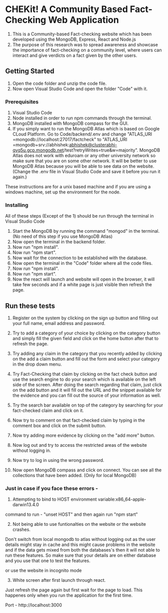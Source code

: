 # CHEKit! A Community Based Fact-Checking Web Application

1) This is a Community-based Fact-checking website which has been developed using the MongoDB, Express, React and Node.js
2) The purpose of this research was to spread awareness and showcase the importance of fact-checking on a community level, where users can interact and give verdicts on a fact given by the other users.

## Getting Started

1) Open the code folder and unzip the code file.
2) Now open Visual Studio Code and open the folder "Code" with it.

### Prerequisites
1) Visual Studio Code
2) Node installed in order to run npm commands through the terminal.
3) MongoDB installed with MongoDB compass for the GUI.
4) If you simply want to run the MongoDB Atlas which is based on Google CLoud Platform. Go to Code/backend/.env and change "ATLAS_URI =mongodb://localhost:27017/factcheck" to "ATLAS_URI =mongodb+srv://abhishek:abhishek@clusterabhi-qyq5u.gcp.mongodb.net/test?retryWrites=true&w=majority". MongoDB Atlas does not work with eduroam or any other university network so make sure that you are on some other network. It will be better to use MongoDB Atlas because you will be able to see data on the website. (Change the .env file in Visual Studio Code and save it before you run it again.)

These instructions are for a unix based machine and if you are using a windows machine, set up the environment for the node.

### Installing

All of these steps (Except of the 1) should be run through the terminal in Visual Studio Code

1) Start the MongoDB by running the command "mongod" in the terminal. (No need of this step if you use MongoDB Atlas)
2) Now open the terminal in the backend folder.
3) Now run "npm install".
4) Now run "npm start".
5) Now wait for the connection to be established with the database.
6) Now open the terminal in the "Code" folder where all the code files.
7) Now run "npm install".
8) Now run "npm start".
9) Now the react will launch and website will open in the browser, it will take few seconds and if a white page is just visible then refresh the page.


## Run these tests

1) Register on the system by clicking on the sign up button and filling out your full name, email address and password.

2) Try to add a category of your choice by clicking on the category button and simply fill the given field and click on the home button after that to refresh the page.

3) Try adding any claim in the category that you recently added by clicking on the add a claim button and fill out the form and select your category in the drop down menu.

4) Try Fact-Checking that claim by clicking on the fact check button and use the search engine to do your search which is available on the left side of the screen. After doing the search regarding that claim, just click on the add button and it will fill out the URL and the snippet available for the evidence and you can fill out the source of your information as well.

5) Try the search bar available on top of the category by searching for your fact-checked claim and click on it.

6) Now try to comment on that fact-checked claim by typing in the comment box and click on the submit button.

7) Now try adding more evidence by clicking on the "add more" button.

8) Now log out and try to access the restricted areas of the website without logging in.

9) Now try to log in using the wrong password.

10) Now open MongoDB compass and click on connect. You can see all the collections that have been added. (Only for local MongoDB)


### Just in case if you face these errors - 

1) Attempting to bind to HOST environment variable:x86_64-apple-darwin13.4.0

command to run - "unset HOST" and then again run "npm start"

2) Not being able to use funtionalties on the website or the website crashes.

Don't switch from local mongodb to atlas without logging out as the user details might stay in cache and this might cause problems in the website and if the data gets mixed from both the databases's then it will not able to run these features. So make sure that your details are on either database and you use that one to test the features.

or use the website in incognito mode

3) White screen after first launch through react.

Just refresh the page again but first wait for the page to load. This happenes only when you run the application for the first time.


Port - http://localhost:3000
